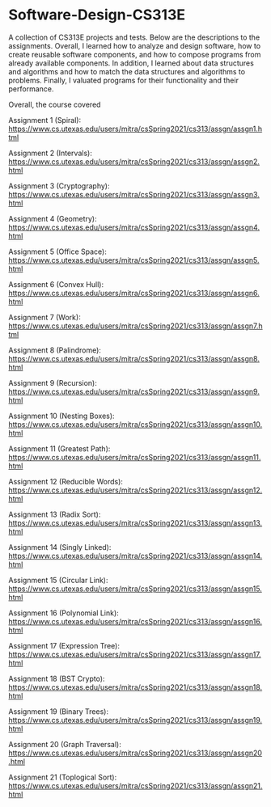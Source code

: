 # Software-Design-CS313E

A collection of CS313E projects and tests. Below are the descriptions to the assignments. Overall, I learned how to analyze and design software, how to create reusable software components, and how to compose programs from already available components. In addition, I learned about data structures and algorithms and how to match the data structures and algorithms to problems. Finally, I valuated programs for their functionality and their performance.

Overall, the course covered 

Assignment 1 (Spiral): 
https://www.cs.utexas.edu/users/mitra/csSpring2021/cs313/assgn/assgn1.html 

Assignment 2 (Intervals): https://www.cs.utexas.edu/users/mitra/csSpring2021/cs313/assgn/assgn2.html 

Assignment 3 (Cryptography): https://www.cs.utexas.edu/users/mitra/csSpring2021/cs313/assgn/assgn3.html 

Assignment 4 (Geometry): https://www.cs.utexas.edu/users/mitra/csSpring2021/cs313/assgn/assgn4.html 

Assignment 5 (Office Space): https://www.cs.utexas.edu/users/mitra/csSpring2021/cs313/assgn/assgn5.html 

Assignment 6 (Convex Hull): https://www.cs.utexas.edu/users/mitra/csSpring2021/cs313/assgn/assgn6.html 

Assignment 7 (Work):
https://www.cs.utexas.edu/users/mitra/csSpring2021/cs313/assgn/assgn7.html 

Assignment 8 (Palindrome): https://www.cs.utexas.edu/users/mitra/csSpring2021/cs313/assgn/assgn8.html 

Assignment 9 (Recursion): https://www.cs.utexas.edu/users/mitra/csSpring2021/cs313/assgn/assgn9.html 

Assignment 10 (Nesting Boxes): https://www.cs.utexas.edu/users/mitra/csSpring2021/cs313/assgn/assgn10.html 

Assignment 11 (Greatest Path): https://www.cs.utexas.edu/users/mitra/csSpring2021/cs313/assgn/assgn11.html 

Assignment 12 (Reducible Words): https://www.cs.utexas.edu/users/mitra/csSpring2021/cs313/assgn/assgn12.html 

Assignment 13 (Radix Sort): https://www.cs.utexas.edu/users/mitra/csSpring2021/cs313/assgn/assgn13.html 

Assignment 14 (Singly Linked): https://www.cs.utexas.edu/users/mitra/csSpring2021/cs313/assgn/assgn14.html 

Assignment 15 (Circular Link): https://www.cs.utexas.edu/users/mitra/csSpring2021/cs313/assgn/assgn15.html 

Assignment 16 (Polynomial Link): https://www.cs.utexas.edu/users/mitra/csSpring2021/cs313/assgn/assgn16.html 

Assignment 17 (Expression Tree): https://www.cs.utexas.edu/users/mitra/csSpring2021/cs313/assgn/assgn17.html 

Assignment 18 (BST Crypto): https://www.cs.utexas.edu/users/mitra/csSpring2021/cs313/assgn/assgn18.html 

Assignment 19 (Binary Trees): https://www.cs.utexas.edu/users/mitra/csSpring2021/cs313/assgn/assgn19.html 

Assignment 20 (Graph Traversal): https://www.cs.utexas.edu/users/mitra/csSpring2021/cs313/assgn/assgn20.html 

Assignment 21 (Toplogical Sort): https://www.cs.utexas.edu/users/mitra/csSpring2021/cs313/assgn/assgn21.html 
